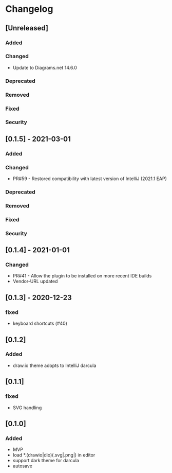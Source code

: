 
# Changelog

## [Unreleased]
### Added

### Changed
- Update to Diagrams.net 14.6.0

### Deprecated

### Removed

### Fixed

### Security
## [0.1.5] - 2021-03-01

### Added

### Changed
- PR#59 - Restored compatibility with latest version of IntelliJ (2021.1 EAP)

### Deprecated

### Removed

### Fixed

### Security

## [0.1.4] - 2021-01-01

### Changed
- PR#41 - Allow the plugin to be installed on more recent IDE builds 
- Vendor-URL updated

## [0.1.3] - 2020-12-23

### fixed
- keyboard shortcuts (#40)

## [0.1.2]

### Added
- draw.io theme adopts to IntelliJ darcula

## [0.1.1]

### fixed
- SVG handling

## [0.1.0]

### Added
-   MVP
-   load *.(drawio|dio)(.svg|.png|) in editor
-   support dark theme for darcula
-   autosave


